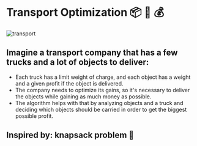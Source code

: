 # Transport Optimization 📦 🚚 💰

![transport](https://github.com/user-attachments/assets/a4a17130-a559-409a-ba01-d61b07247db1)

## Imagine a transport company that has a few trucks and a lot of objects to deliver:

- Each truck has a limit weight of charge, and each object has a weight and a given profit if the object is delivered.
- The company needs to optimize its gains, so it's necessary to deliver the objects while gaining as much money as possible.
- The algorithm helps with that by analyzing objects and a truck and deciding which objects should be carried in order to get the biggest possible profit.

## Inspired by: knapsack problem 🎒

